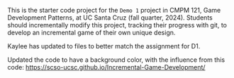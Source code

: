 This is the starter code project for the `Demo 1` project in CMPM 121, Game Development Patterns, at UC Santa Cruz (fall quarter, 2024). Students should incrementally modify this project, tracking their progress with git, to develop an incremental game of their own unique design.

Kaylee has updated to files to better match the assignment for D1.

Updated the code to have a background color, with the influence from this code: https://scso-ucsc.github.io/Incremental-Game-Development/
